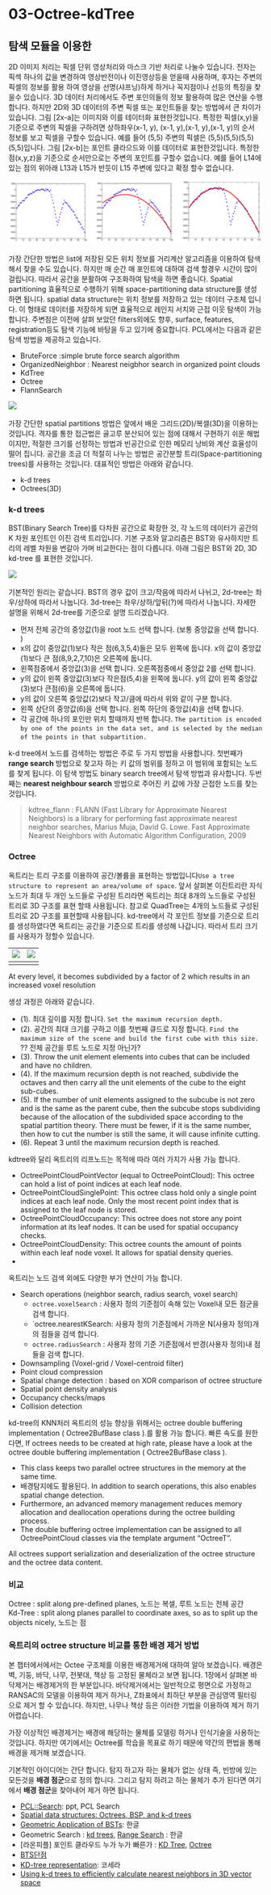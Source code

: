 # 03-Octree-kdTree



## 탐색 모듈을 이용한

2D 이미지 처리는 픽셀 단위 영상처리와 마스크 기반 처리로 나눌수 있습니다. 전자는 픽섹 하나의 값을 변경하여 영상반전이나 이진영상등을 얻을때 사용하며, 후자는 주변의 픽셀의 정보를 활용 하여 영상을 선명\(샤프닝\)하게 하거나 꼭지점이나 선등의 특징을 찾을수 있습니다. 3D 데이터 처리에서도 주변 포인의들의 정보 활용하여 많은 연산을 수행 합니다. 하지만 2D와 3D 데이터의 주변 픽셀 또는 포인트들을 찾는 방법에서 큰 차이가 있습니다. 그림 \[2x-a\]는 이미지와 이를 테이터화 표현한것입니다. 특정한 픽셀\(x,y\)을 기준으로 주변의 픽셀을 구하려면  상하좌우\(x-1, y\), \(x-1, y\),\(x-1, y\),\(x-1, y\)의 순서 정보를 보고 픽셀을 구할수 있습니다. 예를 들어 \(5,5\) 주변의 픽셀은 \(5,5\)\(5,5\)\(5,5\)\(5,5\)입니다. 그림 \[2x-b\]는 포인트 클라으드와 이를 데이터로 표현한것입니다. 특정한 점\(x,y,z\)을 기준으로 순서만으로는 주변의 포인트를 구할수 없습니다. 예를 들어 L14에 있는 점의 위아래 L13과 L15가 반듯이 L15 주변에 있다고 확정 할수 없습니다. 

![](../../.gitbook/assets/image%20%285%29.png)

가장 간단한 방법은 list에 저장된 모든 위치 정보를  거리계산 알고리즘을 이용하여 탐색해서 찾을 수도 있습니다. 하지만 매 순간 매 포인트에 대하여 검색 할경우 시간이 많이 걸립니다. 따라서 공간을 분활하여 구조화하여 탐색을 하면 좋습니다. Spatial partitioning 효율적으로 수행하기 위해 space-partitioning data structure를 생성하면 됩니다. spatial data structure는 위치 정보를 저장하고 있는 데이터 구조체 입니다. 이 형태로 데이터를 저장하게 되면 효율적으로 레인지 서치와 근접 이웃 탐색이 가능 합니다. 주변점은 이전에 살펴 보았던 filters외에도 향후, surface, features, registration등도 탐색 기능에 바탕을 두고 있기에 중요합니다. PCL에서는 다음과 같은 탐색 방법을 제공하고 있습니다.

* BruteForce :simple brute force search algorithm 
* OrganizedNeighbor : Nearest neigbhor search in organized point clouds
* KdTree
* Octree
* FlannSearch

![](https://i.imgur.com/LggWFmz.png)

가장 간단한 spatial partitions 방법은 앞에서 배운 그리드\(2D\)/복셀\(3D\)을 이용하는 것입니다. 격자를 통한 접근법은 골고루 분산되어 있는 점에 대해서 구현하기 쉬운 해법이지만, 적절한 크기를 선정하는 방법과 빈공간으로 인한 메모리 낭비와 계산 효율성이 떨어 집니다. 공간을 조금 더 적절히 나누는 방법은 공간분할 트리\(Space-partitioning trees\)를 사용하는 것입니다. 대표적인 방법은 아래와 같습니다.

* k-d trees
* Octrees\(3D\)

### k-d trees

BST\(Binary Search Tree\)를 다차원 공간으로 확장한 것, 각 노드의 데이터가 공간의 K 차원 포인트인 이진 검색 트리입니다. 기본 구조와 알고리즘은 BST와 유사하지만 트리의 레벨 차원을 번갈아 가며 비교한다는 점이 다릅니다. 아래 그림은 BST와 2D, 3D kd-tree 를 표현한 것입니다.

![](https://i.imgur.com/ImyyICy.png)

기본적인 원리는 같습니다. BST의 경우 값이 크고/작음에 따라서 나뉘고, 2d-tree는 좌우/상하에 따라서 나눕니다. 3d-tree는 좌우/상하/앞뒤\(?\)에 따라서 나눕니다. 자세한 설명을 위해서 2d-tree를 기준으로 설명 드리겠습니다.

* 먼저 전체 공간의 중앙값\(1\)을 root  노드 선택 합니다. \(보통 중앙값을 선택 합니다. \) 
* x의 값이 중앙값\(1\)보다 작은 점\(6,3,5,4\)들은 모두 왼쪽에 둡니다. x의 값이 중앙값\(1\)보다 큰 점\(8,9,2,7,10\)은 오른쪽에 둡니다. 
* 왼쪽점중에서 중앙값\(3\)을 선택 합니다. 오른쪽점중에서 중앙값 2를 선택 합니다. 
* y의 값이 왼쪽 중앙값\(3\)보다 작은점\(5,4\)을 왼쪽에 둡니다.  y의 값이 왼쪽 중앙값\(3\)보다 큰점\(6\)을 오른쪽에 둡니다. 
* y의 값이 오른쪽 중앙값\(2\)보다 작고/큼에 따라서 위와 같이 구분 합니다. 
* 왼쪽 상단의 중앙값\(6\)을 선택 합니다. 왼쪽 하단의 중앙값\(4\)을 선택 합니다. 
* 각 공간에 하나의 포인만 위치 할때까지 반복 합니다. `The partition is encoded by one of the points in the data set, and is selected by the median of the points in that subpartition.`

k-d tree에서 노드를 검색하는 방법은 주로 두 가지 방법을 사용합니다. 첫번째가 **range search** 방법으로 찾고자 하는 키 값의 범위를 정하고 이 범위에 포함되는 노드를 찾게 됩니다. 이 탐색 방법도 binary search tree에서 탐색 방법과 유사합니다. 두번째는 **nearest neighbour search** 방법으로 주어진 키 값에 가장 근접한 노드를 찾는 것입니다.

> kdtree\_flann : FLANN \(Fast Library for Approximate Nearest Neighbors\) is a library for performing fast approximate nearest neighbor searches, Marius Muja, David G. Lowe. Fast Approximate Nearest Neighbors with Automatic Algorithm Configuration, 2009

### Octree

옥트리는 트리 구조를 이용하여 공간/볼륨을 표현하는 방법입니다`Use a tree structure to represent an area/volume of space`. 앞서 살펴본 이진트리란 자식노드가 최대 두 개인 노드들로 구성된 트리라면 옥트리는 최대 8개의 노드들로 구성된 트리로 3D 구조를 표현 할때 사용됩니다. 참고로 QuadTree는 4개의 노드들로 구성된 트리로 2D 구조를 표현할때 사용됩니다. kd-tree에서 각 포인트 정보를 기준으로 트리를 생성하였다면 옥트리는 공간을 기준으로 트리를 생성해 나갑니다. 따라서 트리 크기를 사용자가 정할수 있습니다.

| ![](https://www.researchgate.net/profile/Arjan_Egges/publication/221588530/figure/fig11/AS:393966462750731@1470940332380/On-the-left-we-see-part-of-a-quadtree-a-two-dimensional-octree-with-several.png) | ![](https://upload.wikimedia.org/wikipedia/commons/thumb/2/20/Octree2.svg/1200px-Octree2.svg.png) |
| :--- | :--- |
|  |  |

At every level, it becomes subdivided by a factor of 2 which results in an increased voxel resolution

생성 과정은 아래와 같습니다.

* \(1\). 최대 깊이를 지정 합니다. `Set the maximum recursion depth.`
* \(2\). 공간의 최대 크기를 구하고 이를 첫번째 큐드로 지정 합니다. `Find the maximum size of the scene and build the first cube with this size.` ?? 전체 공간을 루트 노드로 지정 아닌가? 
* \(3\). Throw the unit element elements into cubes that can be included and have no children. 
* \(4\). If the maximum recursion depth is not reached, subdivide the octaves and then carry all the unit elements of the cube to the eight sub-cubes. 
* \(5\). If the number of unit elements assigned to the subcube is not zero and is the same as the parent cube, then the subcube stops subdividing because of the allocation of the subdivided space according to the spatial partition theory. There must be fewer, if it is the same number, then how to cut the number is still the same, it will cause infinite cutting. 
* \(6\). Repeat 3 until the maximum recursion depth is reached.

kdtree와 달리 옥트리의 리프노드는 목적에 따라 여러 가지가 사용 가능 합니다.

* OctreePointCloudPointVector \(equal to OctreePointCloud\): This octree can hold a list of point indices at each leaf node.
* OctreePointCloudSinglePoint: This octree class hold only a single point indices at each leaf node. Only the most recent point index that is assigned to the leaf node is stored.
* OctreePointCloudOccupancy: This octree does not store any point information at its leaf nodes. It can be used for spatial occupancy checks.
* OctreePointCloudDensity: This octree counts the amount of points within each leaf node voxel. It allows for spatial density queries.
* 
옥트리는 노드 검색 외에도 다양한 부가 연산이 가능 합니다.

* Search operations \(neighbor search, radius search, voxel search\) 
  * `octree.voxelSearch`  : 사용자 정의 기준점이 속해 있는 Voxel내 모든 점군을 검색 합니다.
  * \`octree.nearestKSearch: 사용자 정의 기준점에서 가까운 N\(사용자 정의\)개의 점들을 검색 합니다.
  * `octree.radiusSearch`  : 사용자 정의 기준 기준점에서 반경\(사용자 정의\)내 점들을 검색 합니다.
* Downsampling \(Voxel-grid / Voxel-centroid filter\) 
* Point cloud compression 
* Spatial change detection : based on XOR comparison of octree structure
* Spatial point density analysis
* Occupancy checks/maps 
* Collision detection

kd-tree의 KNN처러 옥트리의 성능 향상을 위해서는 octree double buffering implementation \( Octree2BufBase class \).를 활용 가능 합니다. 빠른 속도를 원한다면, If octrees needs to be created at high rate, please have a look at the octree double buffering implementation \( Octree2BufBase class \).

* This class keeps two parallel octree structures in the memory at the same time.
* 배경탐지에도 활용된다. In addition to search operations, this also enables spatial change detection.
* Furthermore, an advanced memory management reduces memory allocation and deallocation operations during the octree building process.
* The double buffering octree implementation can be assigned to all OctreePointCloud classes via the template argument “OctreeT”.

All octrees support serialization and deserialization of the octree structure and the octree data content.

### 비교

Octree : split along pre-defined planes, 노드는 복셀, 루트 노드는 전체 공간  
Kd-Tree : split along planes parallel to coordinate axes, so as to split up the objects nicely, 노드는 점

### 옥트리의 octree structure 비교를 통한 배경 제거 방법

본 챕터에서에서는 Octee 구조체를 이용한 배경제거에 대하여 알아 보겠습니다. 배경은 벽, 기둥, 바닥, 나무, 전봇대, 책상 등 고정된 물체라고 보면 됩니다. 1장에서 살펴본 바닥제거는 배경제거의 한 부분입니다. 바닥제거에서는 일반적으로 평면으로 가정하고 RANSAC의 모델을 이용하여 제거 하거나, Z좌표에서 최하단 부분을 관심영역 필터링으로 제거 할 수 있습니다. 하지만, 나무나 책상 등은 이러한 기법을 이용하여 제거 하기 어렵습니다.

가장 이상적인 배경제거는 배경에 해당하는 물체를 모델링 하거나 인식기술을 사용하는 것입니다. 하지만 여기에서는 Octree를 학습을 목표로 하기 때문에 약간의 편법을 통해 배경을 제거해 보겠습니다.

기본적인 아이디어는 간단 합니다. 탐지 하고자 하는 물체가 없는 상태 즉, 빈방에 있는 모든것을 **배경 점군**으로 정의 합니다. 그리고 탐지 하려고 하는 물체가 추가 된다면 여기에서 **배경 점군**을 찾아내어 제거 하면 됩니다.

* [PCL::Search](http://www.pointclouds.org/assets/rss2011/06_search.pdf): ppt, PCL Search
* [Spatial data structures: Octrees, BSP, and k-d trees](https://observablehq.com/@2talltim/spatial-data-structures-octrees-bsp-and-k-d-trees)
* [Geometric Application of BSTs](https://rottk.tistory.com/entry/Geometric-Application-of-BSTs): 한글
* Geometric Search : [kd trees](https://algs4.tistory.com/68), [Range Search](https://algs4.tistory.com/67) : 한글
* \[라온피플\] 포인트 클라우드 누가 누가 빠른가 : [KD Tree](https://m.blog.naver.com/laonple/221207919855), [Octree](https://m.blog.naver.com/laonple/221361446531)
* [BTS단점](https://stackoverflow.com/questions/99796/when-to-use-binary-space-partitioning-quadtree-octree)
* [KD-tree representation](https://ko.coursera.org/lecture/ml-clustering-and-retrieval/kd-tree-representation-S0gfp): 코세라
* [Using k-d trees to efficiently calculate nearest neighbors in 3D vector space](https://blog.krum.io/k-d-trees/)


